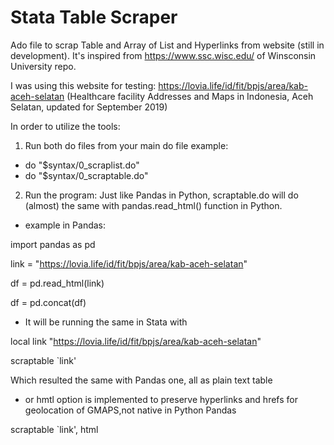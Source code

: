 # Stata Table Scraper
Ado file to scrap Table and Array of List and Hyperlinks from website (still in development). 
It's inspired from https://www.ssc.wisc.edu/ of Winsconsin University repo. 

I was using this website for testing: 
https://lovia.life/id/fit/bpjs/area/kab-aceh-selatan (Healthcare facility Addresses and Maps in Indonesia, Aceh Selatan, updated for September 2019)

In order to utilize the tools:
1. Run both do files from your main do file
  example: 
  
  * do "$syntax/0_scraplist.do"
  * do "$syntax/0_scraptable.do"
  
2. Run the program: 
Just like Pandas in Python, scraptable.do will do (almost) the same with pandas.read_html() function in Python. 
  * example in Pandas: 
  
  import pandas as pd
  
  link = "https://lovia.life/id/fit/bpjs/area/kab-aceh-selatan"
  
  df = pd.read_html(link)
  
  df = pd.concat(df)
  
  * It will be running the same in Stata with
  
  local link "https://lovia.life/id/fit/bpjs/area/kab-aceh-selatan"
  
  scraptable `link'
  
  Which resulted the same with Pandas one, all as plain text table
  
  * or hmtl option is implemented to preserve hyperlinks and hrefs for geolocation of GMAPS,not native in Python Pandas
  
  scraptable `link', html
  

